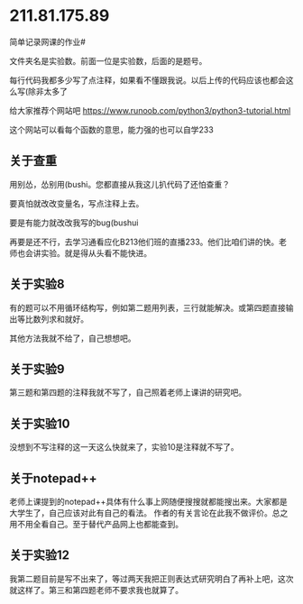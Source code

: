 # 211.81.175.89
简单记录网课的作业#

文件夹名是实验数。前面一位是实验数，后面的是题号。

每行代码我都多少写了点注释，如果看不懂跟我说。以后上传的代码应该也都会这么写(除非太多了

给大家推荐个网站吧
https://www.runoob.com/python3/python3-tutorial.html

这个网站可以看每个函数的意思，能力强的也可以自学233

## 关于查重
用别怂，怂别用(bushi。您都直接从我这儿扒代码了还怕查重？

要真怕就改改变量名，写点注释上去。

要是有能力就改改我写的bug(bushui

再要是还不行，去学习通看应化B213他们班的直播233。他们比咱们讲的快。老师也会讲实验。就是得从头看不能快进。

## 关于实验8
有的题可以不用循环结构写，例如第二题用列表，三行就能解决。或第四题直接输出等比数列求和就好。

其他方法我就不给了，自己想想吧。

## 关于实验9
第三题和第四题的注释我就不写了，自己照着老师上课讲的研究吧。

## 关于实验10
没想到不写注释的这一天这么快就来了，实验10是注释就不写了。

## 关于notepad++
老师上课提到的notepad++具体有什么事上网随便搜搜就都能搜出来。大家都是大学生了，自己应该对此有自己的看法。
作者的有关言论在此我不做评价。总之用不用全看自己。至于替代产品网上也都能查到。

## 关于实验12
我第二题目前是写不出来了，等过两天我把正则表达式研究明白了再补上吧，这次就这样了。第三和第四题老师不要求我也就算了。

